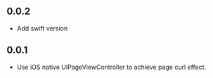 ## 0.0.2

- Add swift version

## 0.0.1

- Use iOS native UIPageViewController to achieve page curl effect.
